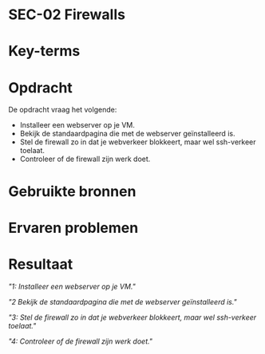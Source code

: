 # SEC-02 Firewalls

# Key-terms


# Opdracht

De opdracht vraag het volgende:
- Installeer een webserver op je VM.
- Bekijk de standaardpagina die met de webserver geïnstalleerd is.
- Stel de firewall zo in dat je webverkeer blokkeert, maar wel ssh-verkeer toelaat.
- Controleer of de firewall zijn werk doet.


# Gebruikte bronnen

# Ervaren problemen

# Resultaat
*"1: Installeer een webserver op je VM."* 

*"2 Bekijk de standaardpagina die met de webserver geïnstalleerd is."*

*"3: Stel de firewall zo in dat je webverkeer blokkeert, maar wel ssh-verkeer toelaat."*

*"4: Controleer of de firewall zijn werk doet."*